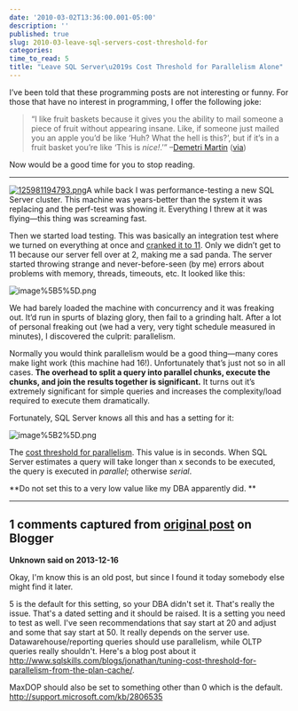 ```yaml
---
date: '2010-03-02T13:36:00.001-05:00'
description: ''
published: true
slug: 2010-03-leave-sql-servers-cost-threshold-for
categories:
time_to_read: 5
title: "Leave SQL Server\u2019s Cost Threshold for Parallelism Alone"
---
```



I’ve been told that these programming posts are not interesting or funny. For those that have no interest in programming, I offer the following joke:
<blockquote> 

“I like fruit baskets because it gives you the ability to mail someone a piece of fruit without appearing insane. Like, if someone just mailed you an apple you’d be like ‘Huh? What the hell is this?’, but if it’s in a fruit basket you’re like ‘This is *nice!*.’” –[Demetri Martin](http://www.demetrimartin.com/) ([via](http://captainpinhead.wordpress.com/2006/10/01/demetri-martin-quotes/))
</blockquote>

Now would be a good time for you to stop reading.  <hr />

[![125981194793.png](125981194793.png)](http://www.urbandictionary.com/define.php?term=sad+panda)A while back I was performance-testing a new SQL Server cluster. This machine was years-better than the system it was replacing and the perf-test was showing it. Everything I threw at it was flying—this thing was screaming fast.

Then we started load testing. This was basically an integration test where we turned on everything at once and [cranked it to 11](http://en.wikipedia.org/wiki/Up_to_eleven). Only we didn’t get to 11 because our server fell over at 2, making me a sad panda. The server started throwing strange and never-before-seen (by me) errors about problems with memory, threads, timeouts, etc. It looked like this:

![image%5B5%5D.png](image%5B5%5D.png) 

We had barely loaded the machine with concurrency and it was freaking out. It’d run in spurts of blazing glory, then fail to a grinding halt. After a lot of personal freaking out (we had a very, very tight schedule measured in minutes), I discovered the culprit: parallelism. 

Normally you would think parallelism would be a good thing—many cores make light work (this machine had 16!). Unfortunately that’s just not so in all cases. **The overhead to split a query into parallel chunks, execute the chunks, and join the results together is significant.** It turns out it’s extremely significant for simple queries and increases the complexity/load required to execute them dramatically.

Fortunately, SQL Server knows all this and has a setting for it:

![image%5B2%5D.png](image%5B2%5D.png) 

The [cost threshold for parallelism](http://msdn.microsoft.com/en-us/library/aa196716(SQL.80).aspx). This value is in seconds. When SQL Server estimates a query will take longer than x seconds to be executed, the query is executed in *parallel*; otherwise *serial*.

**Do not set this to a very low value like my DBA apparently did. **

---

## 1 comments captured from [original post](https://blog.wassupy.com/2010/03/leave-sql-servers-cost-threshold-for.html) on Blogger

**Unknown said on 2013-12-16**

Okay, I'm know this is an old post, but since I found it today somebody else might find it later.  

5 is the default for this setting, so your DBA didn't set it. That's really the issue.  That's a dated setting and it should be raised.  It is a setting you need to test as well.  I've seen recommendations that say start at 20 and adjust and some that say start at 50.  It really depends on the server use.  Datawarehouse/reporting queries should use parallelism, while OLTP queries really shouldn't.  Here's a blog post about it http://www.sqlskills.com/blogs/jonathan/tuning-cost-threshold-for-parallelism-from-the-plan-cache/.

MaxDOP should also be set to something other than 0 which is the default. http://support.microsoft.com/kb/2806535



